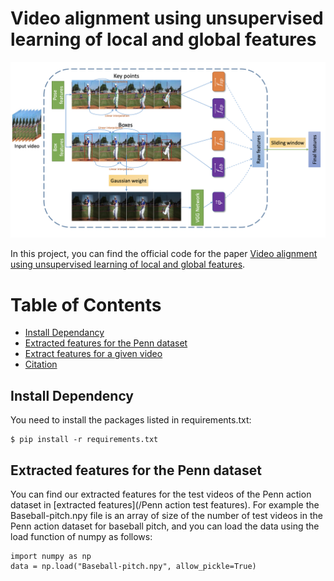 # Video alignment using unsupervised learning of local and global features

![method image](Figures/method.png) 

In this project, you can find the official code for the paper [Video alignment using unsupervised learning of local and global features](https://arxiv.org/abs/2304.06841). 

Table of Contents
=================
  * [Install Dependancy](#install-dependency)
  * [Extracted features for the Penn dataset](#Extracted-features-for-the-Penn-dataset)
  * [Extract features for a given video](#Extract-features-for-a-given-video)
  * [Citation](#Citation)


## Install Dependency
You need to install the packages listed in requirements.txt:
```shell script
$ pip install -r requirements.txt
```

## Extracted features for the Penn dataset 
You can find our extracted features for the test videos of the Penn action dataset in [extracted features](/Penn action test features).
For example the Baseball-pitch.npy file is an array of size of the number of test videos in the Penn action dataset for baseball pitch, and you can load the data using the load function of numpy as follows: 
```shell script
import numpy as np
data = np.load("Baseball-pitch.npy", allow_pickle=True)
```


